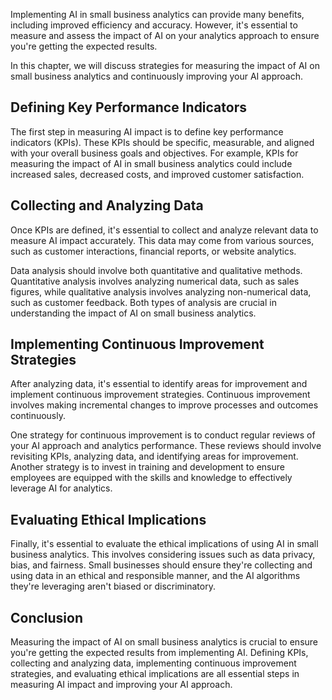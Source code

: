 

Implementing AI in small business analytics can provide many benefits, including improved efficiency and accuracy. However, it's essential to measure and assess the impact of AI on your analytics approach to ensure you're getting the expected results.

In this chapter, we will discuss strategies for measuring the impact of AI on small business analytics and continuously improving your AI approach.

Defining Key Performance Indicators
-----------------------------------

The first step in measuring AI impact is to define key performance indicators (KPIs). These KPIs should be specific, measurable, and aligned with your overall business goals and objectives. For example, KPIs for measuring the impact of AI in small business analytics could include increased sales, decreased costs, and improved customer satisfaction.

Collecting and Analyzing Data
-----------------------------

Once KPIs are defined, it's essential to collect and analyze relevant data to measure AI impact accurately. This data may come from various sources, such as customer interactions, financial reports, or website analytics.

Data analysis should involve both quantitative and qualitative methods. Quantitative analysis involves analyzing numerical data, such as sales figures, while qualitative analysis involves analyzing non-numerical data, such as customer feedback. Both types of analysis are crucial in understanding the impact of AI on small business analytics.

Implementing Continuous Improvement Strategies
----------------------------------------------

After analyzing data, it's essential to identify areas for improvement and implement continuous improvement strategies. Continuous improvement involves making incremental changes to improve processes and outcomes continuously.

One strategy for continuous improvement is to conduct regular reviews of your AI approach and analytics performance. These reviews should involve revisiting KPIs, analyzing data, and identifying areas for improvement. Another strategy is to invest in training and development to ensure employees are equipped with the skills and knowledge to effectively leverage AI for analytics.

Evaluating Ethical Implications
-------------------------------

Finally, it's essential to evaluate the ethical implications of using AI in small business analytics. This involves considering issues such as data privacy, bias, and fairness. Small businesses should ensure they're collecting and using data in an ethical and responsible manner, and the AI algorithms they're leveraging aren't biased or discriminatory.

Conclusion
----------

Measuring the impact of AI on small business analytics is crucial to ensure you're getting the expected results from implementing AI. Defining KPIs, collecting and analyzing data, implementing continuous improvement strategies, and evaluating ethical implications are all essential steps in measuring AI impact and improving your AI approach.
